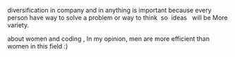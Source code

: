 diversification in company and in anything is important because every person have way to solve a problem or way to think  so  ideas   will be More variety.


about women and coding , In my opinion, men are more efficient than women in this field :)
